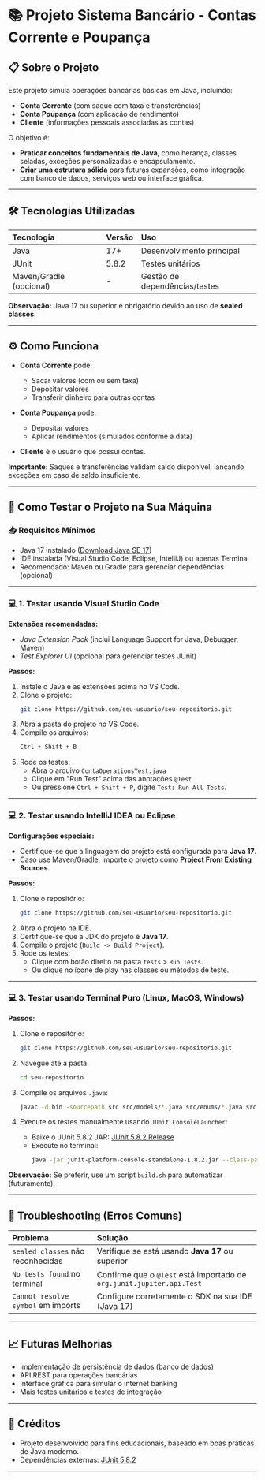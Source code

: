 # 📚 Projeto Sistema Bancário - Contas Corrente e Poupança

## 📋 Sobre o Projeto

Este projeto simula operações bancárias básicas em Java, incluindo:
- **Conta Corrente** (com saque com taxa e transferências)
- **Conta Poupança** (com aplicação de rendimento)
- **Cliente** (informações pessoais associadas às contas)

O objetivo é:
- **Praticar conceitos fundamentais de Java**, como herança, classes seladas, exceções personalizadas e encapsulamento.
- **Criar uma estrutura sólida** para futuras expansões, como integração com banco de dados, serviços web ou interface gráfica.

---

## 🛠️ Tecnologias Utilizadas

| Tecnologia | Versão | Uso |
|:---|:---|:---|
| Java | 17+ | Desenvolvimento principal |
| JUnit | 5.8.2 | Testes unitários |
| Maven/Gradle (opcional) | - | Gestão de dependências/testes |

**Observação:** Java 17 ou superior é obrigatório devido ao uso de **sealed classes**.

---

## ⚙️ Como Funciona

- **Conta Corrente** pode:
    - Sacar valores (com ou sem taxa)
    - Depositar valores
    - Transferir dinheiro para outras contas

- **Conta Poupança** pode:
    - Depositar valores
    - Aplicar rendimentos (simulados conforme a data)

- **Cliente** é o usuário que possui contas.

**Importante:** Saques e transferências validam saldo disponível, lançando exceções em caso de saldo insuficiente.

---

## 🚀 Como Testar o Projeto na Sua Máquina

### 📥 Requisitos Mínimos
- Java 17 instalado ([Download Java SE 17](https://www.oracle.com/java/technologies/javase/jdk17-archive-downloads.html))
- IDE instalada (Visual Studio Code, Eclipse, IntelliJ) ou apenas Terminal
- Recomendado: Maven ou Gradle para gerenciar dependências (opcional)

---

### 💻 1. Testar usando **Visual Studio Code**

**Extensões recomendadas:**
- _Java Extension Pack_ (inclui Language Support for Java, Debugger, Maven)
- _Test Explorer UI_ (opcional para gerenciar testes JUnit)

**Passos:**
1. Instale o Java e as extensões acima no VS Code.
2. Clone o projeto:
   ```bash
   git clone https://github.com/seu-usuario/seu-repositorio.git
   ```
3. Abra a pasta do projeto no VS Code.
4. Compile os arquivos:
   ```bash
   Ctrl + Shift + B
   ```
5. Rode os testes:
    - Abra o arquivo `ContaOperationsTest.java`
    - Clique em "Run Test" acima das anotações `@Test`
    - Ou pressione `Ctrl + Shift + P`, digite `Test: Run All Tests`.

---

### 💻 2. Testar usando **IntelliJ IDEA** ou **Eclipse**

**Configurações especiais:**
- Certifique-se que a linguagem do projeto está configurada para **Java 17**.
- Caso use Maven/Gradle, importe o projeto como **Project From Existing Sources**.

**Passos:**
1. Clone o repositório:
   ```bash
   git clone https://github.com/seu-usuario/seu-repositorio.git
   ```
2. Abra o projeto na IDE.
3. Certifique-se que a JDK do projeto é **Java 17**.
4. Compile o projeto (`Build -> Build Project`).
5. Rode os testes:
    - Clique com botão direito na pasta `tests` > `Run Tests`.
    - Ou clique no ícone de play nas classes ou métodos de teste.

---

### 💻 3. Testar usando **Terminal Puro** (Linux, MacOS, Windows)

**Passos:**
1. Clone o repositório:
   ```bash
   git clone https://github.com/seu-usuario/seu-repositorio.git
   ```
2. Navegue até a pasta:
   ```bash
   cd seu-repositorio
   ```
3. Compile os arquivos `.java`:
   ```bash
   javac -d bin -sourcepath src src/models/*.java src/enums/*.java src/tests/*.java
   ```
4. Execute os testes manualmente usando `JUnit ConsoleLauncher`:

    - Baixe o JUnit 5.8.2 JAR: [JUnit 5.8.2 Release](https://github.com/junit-team/junit5/releases/tag/r5.8.2)
    - Execute no terminal:
      ```bash
      java -jar junit-platform-console-standalone-1.8.2.jar --class-path bin --scan-class-path
      ```

**Observação:** Se preferir, use um script `build.sh` para automatizar (futuramente).

---

## 🧰 Troubleshooting (Erros Comuns)

| Problema | Solução |
|:---|:---|
| `sealed classes` não reconhecidas | Verifique se está usando **Java 17** ou superior |
| `No tests found` no terminal | Confirme que o `@Test` está importado de `org.junit.jupiter.api.Test` |
| `Cannot resolve symbol` em imports | Configure corretamente o SDK na sua IDE (Java 17) |

---

## 📈 Futuras Melhorias

- Implementação de persistência de dados (banco de dados)
- API REST para operações bancárias
- Interface gráfica para simular o internet banking
- Mais testes unitários e testes de integração

---

## 🤝 Créditos

- Projeto desenvolvido para fins educacionais, baseado em boas práticas de Java moderno.
- Dependências externas: [JUnit 5.8.2](https://junit.org/junit5/docs/5.8.2/api/)

---
